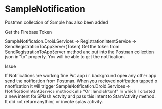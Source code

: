 # SampleNotification

Postman collection of Sample has also been added

Get the Firebase Token

SampleNotification.Droid.Services => RegistrationIntentService => SendRegistrationToAppServer(Token)
Get the token from SendRegistrationToAppServer method and put into the Postman collection json in "to" property. You will be able to get the notification.

Issue 

If Notifications are working fine Put app i n background open any other app send the notfication from Postman. When you recieved notfication tapped o nnotfication it will trigger SampleNotification.Droid.Services => NotificationIntentService method calls "OnHandleIntent" In which I created a new intent for SPlash Actvity and pass this intent to StartActivity method. It did not return anything or invoke splas activity.
